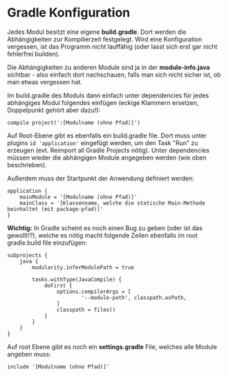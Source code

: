 # Gradle Konfiguration
Jedes Modul besitzt eine eigene **build.gradle**. Dort werden die Abhängigkeiten zur Kompilierzeit festgelegt. Wird eine Konfiguration vergessen, ist das Programm nicht lauffähig (oder lasst sich erst gar nicht fehlerfrei builden).

Die Abhängigkeiten zu anderen Module sind ja in der **module-info.java** sichtbar - also einfach dort nachschauen, falls man sich nicht sicher ist, ob man etwas vergessen hat.

Im build.gradle des Moduls dann einfach unter dependencies für jedes abhängiges Modul folgendes einfügen (eckige Klammern ersetzen, Doppelpunkt gehört aber dazu!):
```
compile project(':[Modulname (ohne Pfad)]')
```

Auf Root-Ebene gibt es ebenfalls ein build.gradle file. Dort muss unter plugins `id 'application'` eingefügt werden, um den Task "Run" zu erzeugen (evt. Reimport all Gradle Projects nötig). Unter dependencies müssen wieder die abhängigen Module angegeben werden (wie oben beschrieben).

Außerdem muss der Startpunkt der Anwendung definiert werden:
```
application {
    mainModule = '[Modulname (ohne Pfad)]'
    mainClass = '[Klassenname, welche die statische Main-Methode beinhaltet (mit package-pfad)]'
}
```

**Wichtig:** In Gradle scheint es noch einen Bug zu geben (oder ist das gewollt!?), welche es nötig macht folgende Zeilen ebenfalls im root gradle.build file einzufügen:
```
subprojects {
    java {
        modularity.inferModulePath = true

        tasks.withType(JavaCompile) {
            doFirst {
                options.compilerArgs = [
                        '--module-path', classpath.asPath,
                ]
                classpath = files()
            }
        }
    }
}
```

Auf root Ebene gibt es noch ein **settings.gradle** File, welches alle Module angeben muss:
```
include '[Modulname (ohne Pfad)]'

```